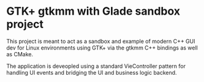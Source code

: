 # GTK+ gtkmm with Glade sandbox project
This project is meant to act as a sandbox and example of modern C++ GUI dev for
Linux environments using GTK+ via the gtkmm C++ bindings as well as CMake.

The application is deveopled using a standard VieController pattern for handling UI events
and bridging the UI and business logic backend.
